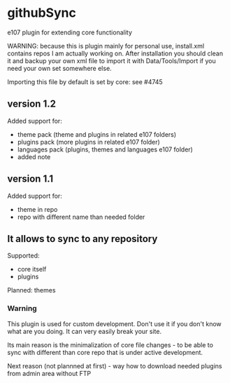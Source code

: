 # githubSync

e107 plugin for extending core functionality

WARNING: because this is plugin mainly for personal use, install.xml contains repos I am actually working on. 
After installation you should clean it and backup your own xml file to import it with Data/Tools/Import if you need your own set somewhere else.

Importing this file by default is set by core:  see #4745


## version 1.2 

Added support for:
- theme pack (theme and plugins in related e107 folders)
- plugins pack (more plugins in related e107 folder)
- languages pack (plugins, themes and languages e107 folder)
- added note 

## version 1.1

Added support for:
- theme in repo
- repo with different name than needed folder


## It allows to sync to any repository 

Supported:
- core itself
- plugins

Planned:
themes


### Warning
This plugin is used for custom development. Don't use it if you don't know what are you doing.  It can very easily break your site. 

Its main reason is the minimalization of core file changes - to be able to sync with different than core repo that is under active development. 

Next reason (not plannned at first) - way how to download needed plugins from admin area without FTP




